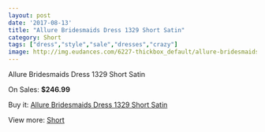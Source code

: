 ```yaml
---
layout: post
date: '2017-08-13'
title: "Allure Bridesmaids Dress 1329 Short Satin"
category: Short
tags: ["dress","style","sale","dresses","crazy"]
image: http://img.eudances.com/6227-thickbox_default/allure-bridesmaids-dress-1329-short-satin.jpg
---
```

Allure Bridesmaids Dress 1329 Short Satin

On Sales: **$246.99**
<a href="https://www.eudances.com/en/short/2238-allure-bridesmaids-dress-1329-short-satin.html"><amp-img layout="responsive" width="600" height="600" src="//img.eudances.com/6227-thickbox_default/allure-bridesmaids-dress-1329-short-satin.jpg" alt="Allure Bridesmaids Dress 1329 Short Satin 0" /></a>
<a href="https://www.eudances.com/en/short/2238-allure-bridesmaids-dress-1329-short-satin.html"><amp-img layout="responsive" width="600" height="600" src="//img.eudances.com/6228-thickbox_default/allure-bridesmaids-dress-1329-short-satin.jpg" alt="Allure Bridesmaids Dress 1329 Short Satin 1" /></a>

Buy it: [Allure Bridesmaids Dress 1329 Short Satin](https://www.eudances.com/en/short/2238-allure-bridesmaids-dress-1329-short-satin.html "Allure Bridesmaids Dress 1329 Short Satin")

View more: [Short](https://www.eudances.com/en/25-short "Short")